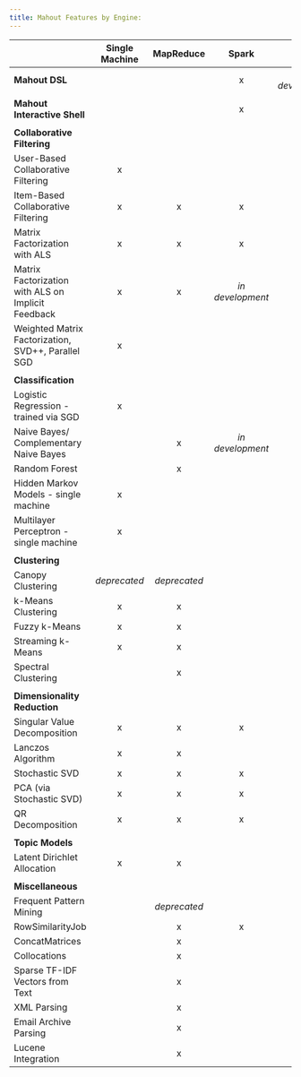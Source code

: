 ```yaml
---
title: Mahout Features by Engine:
---
```

|                    | Single Machine | MapReduce | Spark | h2o | Flink
---------------------------------------------|:----------------:|:-----------:|:------:|:---:|:----:|
**Mahout DSL**| | | x | *in development* |*in development*|
||
**Mahout Interactive Shell**| | | x |
||
**Collaborative Filtering**|
    User-Based Collaborative Filtering           | x |
    Item-Based Collaborative Filtering           | x | x | x |
    Matrix Factorization with ALS | x | x | x |
    Matrix Factorization with ALS on Implicit Feedback | x | x | *in development* |
    Weighted Matrix Factorization, SVD++, Parallel SGD  | x | | 
||
**Classification**| | |
    Logistic Regression - trained via SGD   | x |
    Naive Bayes/ Complementary Naive Bayes  | | x | *in development* |
    Random Forest | | x|
    Hidden Markov Models - single machine  | x |
    Multilayer Perceptron - single machine | x |
||
**Clustering**||
    Canopy Clustering  | *deprecated* | *deprecated*| 
    k-Means Clustering   | x | x |  
    Fuzzy k-Means   | x | x |  
    Streaming k-Means   | x | x |  
    Spectral Clustering   |  | x |  
||
**Dimensionality Reduction**||
    Singular Value Decomposition | x | x | x|
    Lanczos Algorithm  | x | x | 
    Stochastic SVD  | x | x | x |
    PCA (via Stochastic SVD) | x | x | x |
    QR Decomposition         | x | x | x |
||
**Topic Models**||
    Latent Dirichlet Allocation  | x | x |
||
**Miscellaneous**||
    Frequent Pattern Mining  |  | *deprecated* |
    RowSimilarityJob   |  | x | x | 
    ConcatMatrices  |  | x |
    Collocations  |  | x |  
    Sparse TF-IDF Vectors from Text |  | x |
    XML Parsing|  | x |
    Email Archive Parsing |  | x | 
    Lucene Integration |  | x |
    



